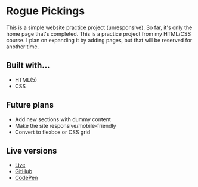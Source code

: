 # Rogue Pickings
This is a simple website practice project (unresponsive). So far, it's only the home page that's completed. This is a practice project from my HTML/CSS course. I plan on expanding it by adding pages, but that will be reserved for another time.

## Built with...
- HTML(5)
- CSS

## Future plans
- Add new sections with dummy content
- Make the site responsive/mobile-friendly
- Convert to flexbox or CSS grid

## Live versions
- [Live](https://adrianne.dev/projects/roguepickings)
- [GitHub](https://github.com/roguepickings)
- [CodePen](https://codepen.io/adriculous-the-looper/pen/wvajeyg)
